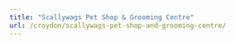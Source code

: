 ```yaml
---
title: "Scallywags Pet Shop & Grooming Centre"
url: /croydon/scallywags-pet-shop-and-grooming-centre/
---
```

